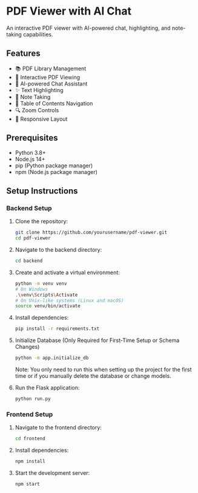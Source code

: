 # PDF Viewer with AI Chat

An interactive PDF viewer with AI-powered chat, highlighting, and note-taking capabilities.

## Features

- 📚 PDF Library Management
- 📖 Interactive PDF Viewing
- 🤖 AI-powered Chat Assistant
- ✨ Text Highlighting
- 📝 Note Taking
- 📑 Table of Contents Navigation
- 🔍 Zoom Controls
- 📱 Responsive Layout

## Prerequisites

- Python 3.8+
- Node.js 14+
- pip (Python package manager)
- npm (Node.js package manager)

## Setup Instructions

### Backend Setup

1. Clone the repository:
   ```bash
   git clone https://github.com/yourusername/pdf-viewer.git
   cd pdf-viewer
   ```

2. Navigate to the backend directory:
   ```bash
   cd backend
   ```

3. Create and activate a virtual environment:
   ```bash
   python -m venv venv
   # On Windows
   .\venv\Scripts\Activate
   # On Unix-like systems (Linux and macOS)
   source venv/bin/activate 
   ```

4. Install dependencies:
   ```bash
   pip install -r requirements.txt
   ```

5. Initialize Database (Only Required for First-Time Setup or Schema Changes)
   ```bash
   python -m app.initialize_db
   ```
   Note: You only need to run this when setting up the project for the first time or if you manually delete the database or change models.

5. Run the Flask application:
   ```bash
   python run.py
   ```

### Frontend Setup

1. Navigate to the frontend directory:
   ```bash
   cd frontend
   ```

2. Install dependencies:
   ```bash
   npm install
   ```      

3. Start the development server:
   ```bash
   npm start
   ```


